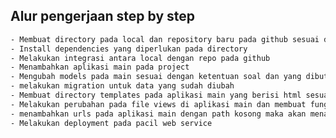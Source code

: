 <!-- # 🚀 MyProject


---

## 📖 Table of Contents
- [Features](#features)
- [Installation](#installation)
- [Usage](#usage)
- [Contributing](#contributing)
- [License](#license) -->

## Alur pengerjaan step by step
```bash
- Membuat directory pada local dan repository baru pada github sesuai dengan project yang akan dibuat
- Install dependencies yang diperlukan pada directory
- Melakukan integrasi antara local dengan repo pada github
- Menambahkan aplikasi main pada project
- Mengubah models pada main sesuai dengan ketentuan soal dan yang dibutuhkan
- melakukan migration untuk data yang sudah diubah
- Membuat directory templates pada aplikasi main yang berisi html sesuai dengan apa yang ingin ditampilkan pada aplikasi main
- Melakukan perubahan pada file views di aplikasi main dan membuat fungsi untuk mengembalikan dictionary berisi data sesuai dengan yang dibutuhkan pada html dan melakukan render html
- menambahkan urls pada aplikasi main dengan path kosong maka akan menampilkan aplikasi main lalu menambahkannya pada urls project
- Melakukan deployment pada pacil web service
```

<!-- ## 🛠 Installation
```bash
git clone https://github.com/username/myproject.git
cd myproject
npm install -->